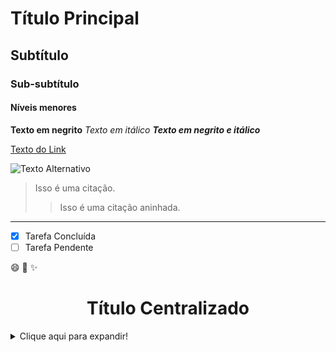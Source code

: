# Título Principal
## Subtítulo
### Sub-subtítulo
#### Níveis menores

**Texto em negrito**
*Texto em itálico*
***Texto em negrito e itálico***

[Texto do Link](https://exemplo.com)

![Texto Alternativo](https://exemplo.com/imagem.jpg)

> Isso é uma citação.
>> Isso é uma citação aninhada.

---

- [x] Tarefa Concluída
- [ ] Tarefa Pendente

:smile: :rocket: :sparkles:

<div align="center">

# Título Centralizado

</div>

<details>
<summary>Clique aqui para expandir!</summary>

Conteúdo escondido aqui.

</details>
